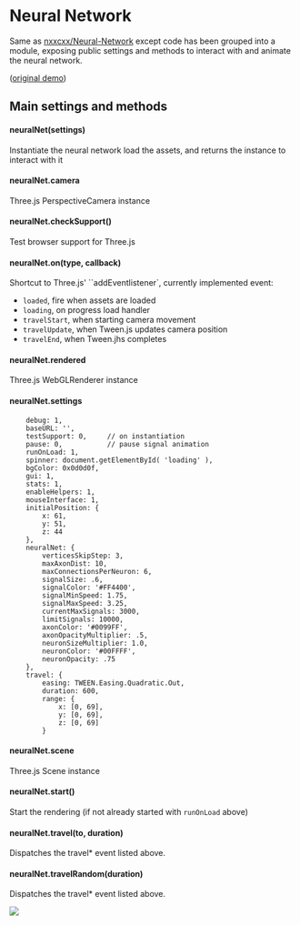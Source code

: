 # Neural Network

Same as [nxxcxx/Neural-Network](https://github.com/nxxcxx/Neural-Network) except code has been grouped into a module,
exposing public settings and methods to interact with and animate the neural network.

([original demo](http://nxxcxx.github.io/Neural-Network/))  

## Main settings and methods

#### neuralNet(settings)

Instantiate the neural network load the assets, and returns the instance to interact with it

#### neuralNet.camera

Three.js PerspectiveCamera instance

#### neuralNet.checkSupport()

Test browser support for Three.js

#### neuralNet.on(type, callback)

Shortcut to Three.js' ``addEventlistener`, currently implemented event:
- ``loaded``, fire when assets are loaded
- ``loading``, on progress load handler
- ``travelStart``, when starting camera movement
- ``travelUpdate``, when Tween.js updates camera position
- ``travelEnd``, when Tween.jhs completes

#### neuralNet.rendered

Three.js WebGLRenderer instance

#### neuralNet.settings

```
    debug: 1,
    baseURL: '',
    testSupport: 0,     // on instantiation
    pause: 0,           // pause signal animation
    runOnLoad: 1,
    spinner: document.getElementById( 'loading' ),
    bgColor: 0x0d0d0f,
    gui: 1,
    stats: 1,
    enableHelpers: 1,
    mouseInterface: 1,
    initialPosition: {
        x: 61,
        y: 51,
        z: 44
    },
    neuralNet: {
        verticesSkipStep: 3,
        maxAxonDist: 10,
        maxConnectionsPerNeuron: 6,
        signalSize: .6,
        signalColor: '#FF4400',
        signalMinSpeed: 1.75,
        signalMaxSpeed: 3.25,
        currentMaxSignals: 3000,
        limitSignals: 10000,
        axonColor: '#0099FF',
        axonOpacityMultiplier: .5,
        neuronSizeMultiplier: 1.0,
        neuronColor: '#00FFFF',
        neuronOpacity: .75
    },
    travel: {
        easing: TWEEN.Easing.Quadratic.Out,
        duration: 600,
        range: {
            x: [0, 69],
            y: [0, 69],
            z: [0, 69]
        }
```

#### neuralNet.scene

Three.js Scene instance

#### neuralNet.start()

Start the rendering (if not already started with ``runOnLoad`` above)

#### neuralNet.travel(to, duration)

Dispatches the travel* event listed above.

#### neuralNet.travelRandom(duration)

Dispatches the travel* event listed above.
  
  
![](https://raw.githubusercontent.com/nxxcxx/Neural-Network/gh-pages/screenshot.jpg)
